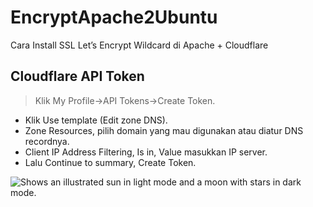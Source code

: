 # EncryptApache2Ubuntu
Cara Install SSL Let’s Encrypt Wildcard di Apache + Cloudflare

##  Cloudflare API Token
> Klik My Profile->API Tokens->Create Token.
- Klik Use template (Edit zone DNS).
- Zone Resources, pilih domain yang mau digunakan atau diatur DNS recordnya.
- Client IP Address Filtering, Is in, Value masukkan IP server.
- Lalu Continue to summary, Create Token.
<picture>
  <source media="(prefers-color-scheme: dark)" srcset="https://user-images.githubusercontent.com/25423296/163456776-7f95b81a-f1ed-45f7-b7ab-8fa810d529fa.png">
  <source media="(prefers-color-scheme: light)" srcset="https://user-images.githubusercontent.com/25423296/163456779-a8556205-d0a5-45e2-ac17-42d089e3c3f8.png">
  <img alt="Shows an illustrated sun in light mode and a moon with stars in dark mode." src="https://musaamin.web.id/wp-content/uploads/2021/06/01.install-ssl-letsencrypt-wildcard-apache-cloudflare_create-cloudflare-api-token.jpg">
</picture>
